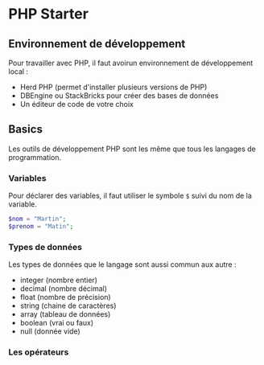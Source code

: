 # PHP Starter

## Environnement de développement

Pour travailler avec PHP, il faut avoirun environnement de développement local : 

- Herd PHP (permet d'installer plusieurs versions de PHP)
- DBEngine ou StackBricks pour créer des bases de données
- Un éditeur de  code de votre choix

## Basics

Les outils de développement PHP sont les même que tous les langages de programmation. 

### Variables

Pour déclarer des variables, il faut utiliser le symbole `$` suivi du nom de la variable. 

```php
$nom = "Martin";
$prenom = "Matin";
```

### Types de données

Les types de données que le langage sont aussi commun aux autre : 

- integer (nombre entier)
- decimal (nombre décimal)
- float (nombre de précision)
- string (chaine de caractères)
- array (tableau de données)
- boolean (vrai ou faux)
- null (donnée vide)

### Les opérateurs